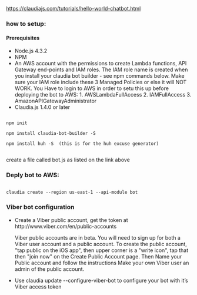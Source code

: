 <a href="https://claudiajs.com/tutorials/hello-world-chatbot.html">https://claudiajs.com/tutorials/hello-world-chatbot.html</a>

<h3>how to setup:</h3>

<h4>Prerequisites</h4>

<ul>
<li>Node.js 4.3.2
<li>NPM
<li>An AWS account with the permissions to create Lambda functions, API Gateway end-points and IAM roles.
The IAM role name is created when you install your claudia bot builder - see npm commands below.
Make sure your IAM role include these 3 Managed Policies or else it will NOT WORK. You Have to login to AWS in order to setu this up before deploying the bot to AWS:
1. AWSLambdaFullAccess
2. IAMFullAccess
3. AmazonAPIGatewayAdministrator
<li>Claudia.js 1.4.0 or later
</ul>

<code>
npm init</br>
npm install claudia-bot-builder -S</br>
npm install huh -S  (this is for the huh excuse generator)</br>
</code>

<p>create a file called bot.js as listed on the link above</p>

<h3>Deply bot to AWS:</h3>
<code>
claudia create --region us-east-1 --api-module bot
</code>


<h3>Viber bot configuration</h3>

<ul>
<li>Create a Viber public account, get the token at http://www.viber.com/en/public-accounts
<p>Viber public accounts are in beta. You will need to sign up for both a Viber user account and a public account. 
To create the public account, "tap public on the iOS app", then upper corner is a "write icon", tap that
then "join now" on the Create Public Account page. Then Name your Public account and follow the instructions
Make your own Viber user an admin of the public account.</p>
<li>Use claudia update --configure-viber-bot to configure your bot with it’s Viber access token
</ul>